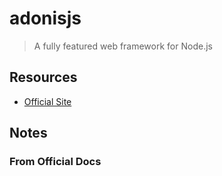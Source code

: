 # adonisjs

> A fully featured web framework for Node.js

## Resources

- [Official Site](https://adonisjs.com/)

## Notes

### From Official Docs

